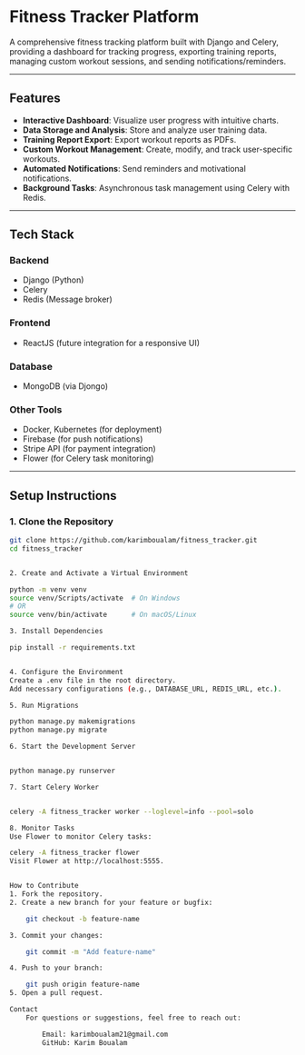 # Fitness Tracker Platform

A comprehensive fitness tracking platform built with Django and Celery, providing a dashboard for tracking progress, exporting training reports, managing custom workout sessions, and sending notifications/reminders.

---

## Features

- **Interactive Dashboard**: Visualize user progress with intuitive charts.
- **Data Storage and Analysis**: Store and analyze user training data.
- **Training Report Export**: Export workout reports as PDFs.
- **Custom Workout Management**: Create, modify, and track user-specific workouts.
- **Automated Notifications**: Send reminders and motivational notifications.
- **Background Tasks**: Asynchronous task management using Celery with Redis.

---

## **Tech Stack**

### **Backend**
- Django (Python)
- Celery
- Redis (Message broker)

### **Frontend**
- ReactJS (future integration for a responsive UI)

### **Database**
- MongoDB (via Djongo)

### **Other Tools**
- Docker, Kubernetes (for deployment)
- Firebase (for push notifications)
- Stripe API (for payment integration)
- Flower (for Celery task monitoring)

---

## **Setup Instructions**

### 1. Clone the Repository
```bash
git clone https://github.com/karimboualam/fitness_tracker.git
cd fitness_tracker


2. Create and Activate a Virtual Environment

python -m venv venv
source venv/Scripts/activate  # On Windows
# OR
source venv/bin/activate      # On macOS/Linux

3. Install Dependencies

pip install -r requirements.txt


4. Configure the Environment
Create a .env file in the root directory.
Add necessary configurations (e.g., DATABASE_URL, REDIS_URL, etc.).

5. Run Migrations

python manage.py makemigrations
python manage.py migrate

6. Start the Development Server


python manage.py runserver

7. Start Celery Worker


celery -A fitness_tracker worker --loglevel=info --pool=solo

8. Monitor Tasks
Use Flower to monitor Celery tasks:

celery -A fitness_tracker flower
Visit Flower at http://localhost:5555.


How to Contribute
1. Fork the repository.
2. Create a new branch for your feature or bugfix:

    git checkout -b feature-name

3. Commit your changes:

    git commit -m "Add feature-name"

4. Push to your branch:

    git push origin feature-name
5. Open a pull request.

Contact
    For questions or suggestions, feel free to reach out:

        Email: karimboualam21@gmail.com
        GitHub: Karim Boualam